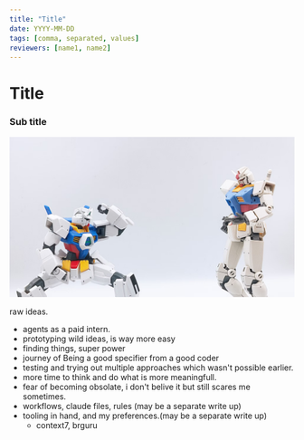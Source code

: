 ```yaml
---
title: "Title"
date: YYYY-MM-DD
tags: [comma, separated, values]
reviewers: [name1, name2]
---
```


# Title
### Sub title


![agentic coding placeholder](./images/agents.png)

raw ideas.
- agents as a paid intern.
- prototyping wild ideas, is way more easy
- finding things, super power
- journey of Being a good specifier from a good coder
- testing and trying out multiple approaches which wasn't possible earlier.
- more time to think and do what is more meaningfull.
- fear of becoming obsolate, i don't belive it but still scares me sometimes.
- workflows, claude files, rules (may be a separate write up)
- tooling in hand, and my preferences.(may be a separate write up)
    - context7, brguru
